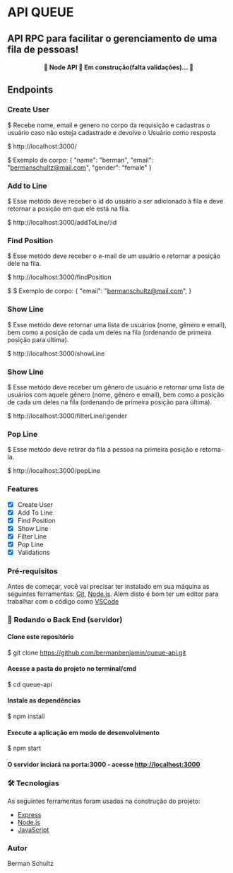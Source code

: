 # API QUEUE

## API RPC para facilitar o gerenciamento de uma fila de pessoas!

<h4 align="center"> 
	🚧  Node API 🚀 Em construção(falta validações)...  🚧
</h4>

## Endpoints

### Create User

\$ Recebe nome, email e genero no corpo da requisição e cadastras o usuário caso não esteja cadastrado
e devolve o Usuário como resposta

\$ http://localhost:3000/

\$ Exemplo de corpo:
{
"name": "berman",
"email": "bermanschultz@mail.com",
"gender": "female"
}

### Add to Line

\$ Esse metódo deve receber o id do usuário a ser adicionado à fila e deve retornar a posição em que ele está na fila.

\$ http://localhost:3000/addToLine/:id

### Find Position

\$ Esse metódo deve receber o e-mail de um usuário e retornar a posição dele na fila.

\$ http://localhost:3000/findPosition

\$ \$ Exemplo de corpo:
{
"email": "bermanschultz@mail.com",
}

### Show Line

\$ Esse metódo deve retornar uma lista de usuários (nome, gênero e email), bem como a posição de cada um deles na fila (ordenando de primeira posição para última).

\$ http://localhost:3000/showLine

### Show Line

\$ Esse metódo deve receber um gênero de usuário e retornar uma lista de usuários com aquele gênero (nome, gênero e email), bem como a posição de cada um deles na fila (ordenando de primeira posição para última).

\$ http://localhost:3000/filterLine/:gender

### Pop Line

\$ Esse metódo deve retirar da fila a pessoa na primeira posição e retorna-la.

\$ http://localhost:3000/popLine

### Features

- [x] Create User
- [x] Add To Line
- [x] Find Position
- [x] Show Line
- [x] Filter Line
- [x] Pop Line
- [x] Validations

### Pré-requisitos

Antes de começar, você vai precisar ter instalado em sua máquina as seguintes ferramentas:
[Git](https://git-scm.com), [Node.js](https://nodejs.org/en/).
Além disto é bom ter um editor para trabalhar com o código como [VSCode](https://code.visualstudio.com/)

### 🎲 Rodando o Back End (servidor)

#### Clone este repositório

\$ git clone <https://github.com/bermanbenjamin/queue-api.git>

#### Acesse a pasta do projeto no terminal/cmd

\$ cd queue-api

#### Instale as dependências

\$ npm install

#### Execute a aplicação em modo de desenvolvimento

\$ npm start

#### O servidor inciará na porta:3000 - acesse <http://localhost:3000>

### 🛠 Tecnologias

As seguintes ferramentas foram usadas na construção do projeto:

- [Express](https://expressjs.com/pt-br/)
- [Node.js](https://nodejs.org/en/)
- [JavaScript](https://www.javascript.com)

### Autor

Berman Schultz
